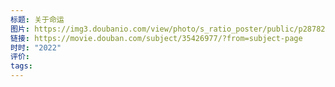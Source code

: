 ```yaml
---
标题: 关于命运
图片: https://img3.doubanio.com/view/photo/s_ratio_poster/public/p2878273552.webp
链接: https://movie.douban.com/subject/35426977/?from=subject-page
时时: "2022"
评价: 
tags:
---
```


